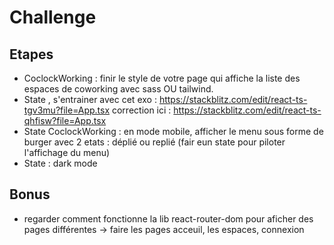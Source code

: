 # Challenge

## Etapes

- CoclockWorking : finir le style de votre page qui affiche la liste des espaces de coworking avec sass OU tailwind.
- State , s'entrainer avec cet exo : https://stackblitz.com/edit/react-ts-tgv3mu?file=App.tsx
  correction ici : https://stackblitz.com/edit/react-ts-qhfisw?file=App.tsx
- State CoclockWorking : en mode mobile, afficher le menu sous forme de burger avec 2 etats : déplié ou replié (fair eun state pour piloter l'affichage du menu)
- State : dark mode

## Bonus

- regarder comment fonctionne la lib react-router-dom pour aficher des pages différentes 
  -> faire les pages acceuil, les espaces, connexion
